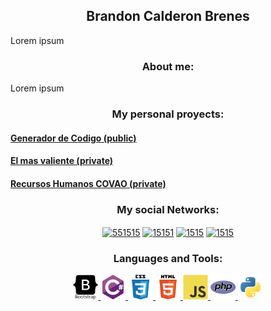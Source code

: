  <h2 align="center" color="#012465"> Brandon Calderon Brenes </h2>

 <p align="justify">
  Lorem ipsum
 </p>


 <h3 align="center" >About me:</h3>
 <p align="justify">
  Lorem ipsum
 </p>
 <h3 align="center" >My personal proyects:</h3>
 <h4 align="left">
  <a href="http://intertabgenerador2022.rf.gd/?i=1" >Generador de Codigo (public)</a>
 </h4>
 <h4 align="left">
  <a href="" >El mas valiente (private)</a>
 </h4>
 <h4  align="left">
  <a href="" >Recursos Humanos COVAO (private) </a>
 </h4>

 <h3  align="center" >My social Networks:</h3>
 <p  align="center">
 <a href="https://linkedin.com/in/551515" target="blank"><img align="center" src="https://raw.githubusercontent.com/rahuldkjain/github-profile-readme-generator/master/src/images/icons/Social/linked-in-alt.svg" alt="551515" height="30" width="40" /></a>
 <a href="https://fb.com/15151" target="blank"><img align="center" src="https://raw.githubusercontent.com/rahuldkjain/github-profile-readme-generator/master/src/images/icons/Social/facebook.svg" alt="15151" height="30" width="40" /></a>
 <a href="https://instagram.com/1515" target="blank"><img align="center" src="https://raw.githubusercontent.com/rahuldkjain/github-profile-readme-generator/master/src/images/icons/Social/instagram.svg" alt="1515" height="30" width="40" /></a>
  <a href="https://instagram.com/1515" target="blank"><img align="center" src="https://raw.githubusercontent.com/rahuldkjain/github-profile-readme-generator/master/src/images/icons/Social/discord.svg" alt="1515" height="30" width="40" /></a>
 </p>

 <h3  align="center">Languages and Tools:</h3>
 <p  align="center""> <a href="https://getbootstrap.com" target="_blank" rel="noreferrer"> <img src="https://raw.githubusercontent.com/devicons/devicon/master/icons/bootstrap/bootstrap-plain-wordmark.svg" alt="bootstrap" width="40" height="40"/> </a> <a href="https://www.w3schools.com/cs/" target="_blank" rel="noreferrer"> <img src="https://raw.githubusercontent.com/devicons/devicon/master/icons/csharp/csharp-original.svg" alt="csharp" width="40" height="40"/> </a> <a href="https://www.w3schools.com/css/" target="_blank" rel="noreferrer"> <img src="https://raw.githubusercontent.com/devicons/devicon/master/icons/css3/css3-original-wordmark.svg" alt="css3" width="40" height="40"/> </a> <a href="https://www.w3.org/html/" target="_blank" rel="noreferrer"> <img src="https://raw.githubusercontent.com/devicons/devicon/master/icons/html5/html5-original-wordmark.svg" alt="html5" width="40" height="40"/> </a> <a href="https://developer.mozilla.org/en-US/docs/Web/JavaScript" target="_blank" rel="noreferrer"> <img src="https://raw.githubusercontent.com/devicons/devicon/master/icons/javascript/javascript-original.svg" alt="javascript" width="40" height="40"/> </a> <a href="https://www.php.net" target="_blank" rel="noreferrer"> <img src="https://raw.githubusercontent.com/devicons/devicon/master/icons/php/php-original.svg" alt="php" width="40" height="40"/> </a> <a href="https://www.python.org" target="_blank" rel="noreferrer"> <img src="https://raw.githubusercontent.com/devicons/devicon/master/icons/python/python-original.svg" alt="python" width="40" height="40"/> </a> </p>

